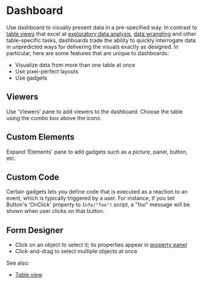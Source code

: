 <!-- TITLE: Dashboard -->
<!-- SUBTITLE: -->

# Dashboard

Use dashboard to visually present data in a pre-specified way. In contrast to 
[table views](table-view.md) that excel at 
[exploratory data analysis](../concepts/exploratory-data-analysis.md), 
[data wrangling](../features/data-wrangling.md) and other table-specific tasks,
dashboards trade the ability to quickly interrogate data in unpredicted ways for 
delivering the visuals exactly as designed. In particular, here are some features
that are unique to dashboards:

* Visualize data from more than one table at once
* Use pixel-perfect layouts
* Use gadgets     

## Viewers

Use 'Viewers' pane to add viewers to the dashboard. Choose the table using the
combo box above the icons. 

## Custom Elements

Expand 'Elements' pane to add gadgets such as a picture, panel, button, etc.

## Custom Code

Certain gadgets lets you define code that is executed as a reaction
to an event, which is typically triggered by a user. For instance, if you set  
Button's 'OnClick' property to `Info("foo")` script, a "foo" message will be
shown when user clicks on that button.     

## Form Designer

* Click on an object to select it; its properties appear in [property panel](../features/property-panel.md)
* Click-and-drag to select multiple objects at once 

See also:

  * [Table view](table-view.md)
